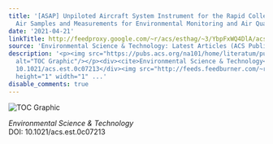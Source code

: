 ```yaml
---
title: '[ASAP] Unpiloted Aircraft System Instrument for the Rapid Collection of Whole
  Air Samples and Measurements for Environmental Monitoring and Air Quality Studies'
date: '2021-04-21'
linkTitle: http://feedproxy.google.com/~r/acs/esthag/~3/YbpFxWQ4DlA/acs.est.0c07213
source: 'Environmental Science & Technology: Latest Articles (ACS Publications)'
description: '<p><img src="https://pubs.acs.org/na101/home/literatum/publisher/achs/journals/content/esthag/0/esthag.ahead-of-print/acs.est.0c07213/20210421/images/medium/es0c07213_0008.gif"
  alt="TOC Graphic"/></p><div><cite>Environmental Science & Technology</cite></div><div>DOI:
  10.1021/acs.est.0c07213</div><img src="http://feeds.feedburner.com/~r/acs/esthag/~4/YbpFxWQ4DlA"
  height="1" width="1" ...'
disable_comments: true
---
```

<p><img src="https://pubs.acs.org/na101/home/literatum/publisher/achs/journals/content/esthag/0/esthag.ahead-of-print/acs.est.0c07213/20210421/images/medium/es0c07213_0008.gif" alt="TOC Graphic"/></p><div><cite>Environmental Science & Technology</cite></div><div>DOI: 10.1021/acs.est.0c07213</div><img src="http://feeds.feedburner.com/~r/acs/esthag/~4/YbpFxWQ4DlA" height="1" width="1" ...